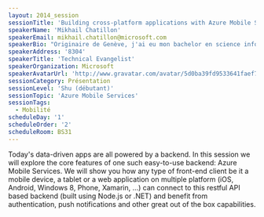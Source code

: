 ```yaml
---
layout: 2014_session
sessionTitle: 'Building cross-platform applications with Azure Mobile Services'
speakerName: 'Mikhail Chatillon'
speakerEmail: mikhail.chatillon@microsoft.com
speakerBio: "Originaire de Genève, j'ai eu mon bachelor en science informatique à l'université de Genève en 2009, suivi par un master de la même discipline a l'école polytechnique fédérale de Zurich. J'ai ensuite travaillé pendant un an dans le département d'architecture IT d'une grande banque avant de rejoindre Microsoft en tant que technical evangelist. Je suis un passionné de jeux vidéos depuis ma plus tendre enfance et je me suis intéressé a leur développement dès la démocratisation des outils de développement."
speakerAddress: '8304'
speakerTitle: 'Technical Evangelist'
speakerOrganization: Microsoft
speakerAvatarUrl: 'http://www.gravatar.com/avatar/5d0ba39fd9533641faef7f3ceeff7893?size=200&default=mm'
sessionCategory: Présentation
sessionLevel: 'Shu (débutant)'
sessionTopic: 'Azure Mobile Services'
sessionTags:
  - Mobilité
scheduleDay: '1'
scheduleOrder: '2'
scheduleRoom: BS31
---
```


Today's data-driven apps are all powered by a backend. In this session we will explore the core features of one such easy-to-use backend: Azure Mobile Services. We will show you how any type of front-end client be it a mobile device, a tablet or a web application on multiple platform (iOS, Android, Windows 8, Phone, Xamarin, ...) can connect to this restful API based backend (built using Node.js or .NET) and benefit from authentication, push notifications and other great out of the box capabilities.
